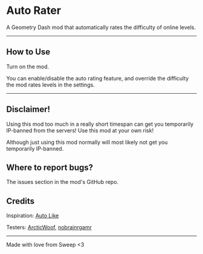 # Auto Rater
A Geometry Dash mod that automatically rates the difficulty of online levels.

---

## How to Use
Turn on the mod.

You can enable/disable the auto rating feature, and override the difficulty the mod rates levels in the settings.

---

## Disclaimer!
Using this mod too much in a really short timespan can get you temporarily IP-banned from the servers! Use this mod at your own risk!

Although just using this mod normally will most likely not get you temporarily IP-banned.

## Where to report bugs?
The issues section in the mod's GitHub repo.

## Credits
Inspiration: [Auto Like](mod:hbg1010.auto-like)

Testers: [ArcticWoof](https://www.youtube.com/@ArcticWoofxD), [nobrainrgamr](https://www.youtube.com/@nobrainrgamr)

---

Made with love from Sweep <3